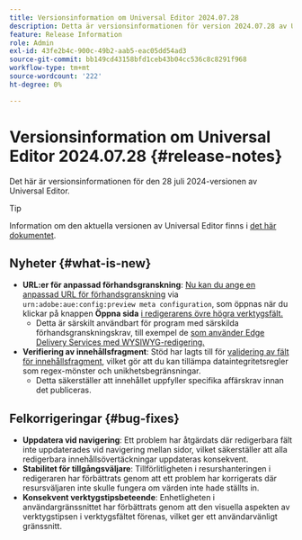 ```yaml
---
title: Versionsinformation om Universal Editor 2024.07.28
description: Detta är versionsinformationen för version 2024.07.28 av Universal Editor.
feature: Release Information
role: Admin
exl-id: 43fe2b4c-900c-49b2-aab5-eac05dd54ad3
source-git-commit: bb149cd43158bfd1ceb43b04cc536c8c8291f968
workflow-type: tm+mt
source-wordcount: '222'
ht-degree: 0%

---
```


# Versionsinformation om Universal Editor 2024.07.28 {#release-notes}

Det här är versionsinformationen för den 28 juli 2024-versionen av Universal Editor.

>[!TIP]
>
>Information om den aktuella versionen av Universal Editor finns i [det här dokumentet](/help/release-notes/universal-editor/current.md).

## Nyheter {#what-is-new}

* **URL:er för anpassad förhandsgranskning**: [Nu kan du ange en anpassad URL för förhandsgranskning](/help/implementing/universal-editor/customizing.md#custom-preview-urls) via `urn:adobe:aue:config:preview meta configuration`, som öppnas när du klickar på knappen **Öppna sida** [&#x200B; i redigerarens övre högra verktygsfält.](/help/sites-cloud/authoring/universal-editor/navigation.md#universal-editor-toolbar)
   * Detta är särskilt användbart för program med särskilda förhandsgranskningskrav, till exempel de [som använder Edge Delivery Services med WYSIWYG-redigering.](https://www.aem.live/docs/aem-authoring)
* **Verifiering av innehållsfragment**: Stöd har lagts till för [validering av fält för innehållsfragment](/help/assets/content-fragments/content-fragments-models.md#validation), vilket gör att du kan tillämpa dataintegritetsregler som regex-mönster och unikhetsbegränsningar.
   * Detta säkerställer att innehållet uppfyller specifika affärskrav innan det publiceras.

## Felkorrigeringar {#bug-fixes}

* **Uppdatera vid navigering**: Ett problem har åtgärdats där redigerbara fält inte uppdaterades vid navigering mellan sidor, vilket säkerställer att alla redigerbara innehållsövertäckningar uppdateras konsekvent.
* **Stabilitet för tillgångsväljare**: Tillförlitligheten i resurshanteringen i redigeraren har förbättrats genom att ett problem har korrigerats där resursväljaren inte skulle fungera om värden inte hade ställts in.
* **Konsekvent verktygstipsbeteende**: Enhetligheten i användargränssnittet har förbättrats genom att den visuella aspekten av verktygstipsen i verktygsfältet förenas, vilket ger ett användarvänligt gränssnitt.
